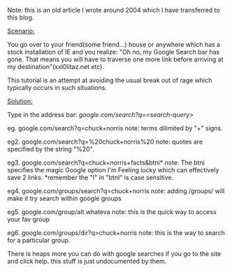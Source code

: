 Note: this is an old article I wrote around 2004 which I have transferred to this blog.

<u>Scenario:</u>

You go over to your friend(some friend...) house or anywhere which has a stock installation of IE and you realize:
"Oh no, my Google Search bar has gone. That means you will have to traverse one more link before arriving at my destination"(xxl0litaz.net etc).

This tutorial is an attempt at avoiding the usual break out of rage which typically occurs in such situations.

<u>Solution:</u>

Type in the address bar:
<i>google.com/search?q=&lt;search-query&gt;</i>

eg. <span class="inlinecode">google.com/search?q=chuck+norris</span>
note: terms dilimited by "+" signs.

eg2. <span class="inlinecode">google.com/search?q=%20chuck+norris%20</span>
note: quotes are specified by the string "%20".

eg3. <span class="inlinecode">google.com/search?q=chuck+norris+facts&amp;btni</span>*
note: The btni specifies the magic Google option I'm Feeling
lucky which can effectively save 2 links.
*remember the "I" in "btnI" is case sensitive.

eg4. <span class="inlinecode">google.com/groups/search?q=chuck+norris</span>
note: adding /groups/ will make it try search within google groups

eg5. <span class="inlinecode">google.com/group/alt.whateva</span>
note: this is the quick way to access your fav group

eg6. <span class="inlinecode">google.com/groups/dir?q=chuck+norris</span>
note: this is the way to search for a particular group.


There is heaps more you can do with google searches if you
go to the site and click help. this stuff is just
undocumented by them.
